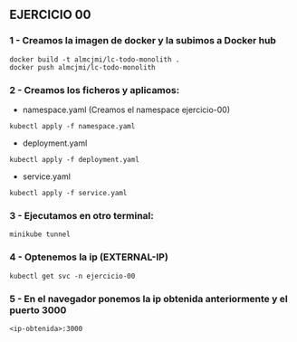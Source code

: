 ## EJERCICIO 00

### 1 - Creamos la imagen de docker y la subimos a Docker hub

```
docker build -t almcjmi/lc-todo-monolith .
docker push almcjmi/lc-todo-monolith
```

### 2 - Creamos los ficheros y aplicamos:

- namespace.yaml (Creamos el namespace ejercicio-00)

```
kubectl apply -f namespace.yaml
```

- deployment.yaml

```
kubectl apply -f deployment.yaml
```

- service.yaml

```
kubectl apply -f service.yaml
```

### 3 - Ejecutamos en otro terminal:

```
minikube tunnel
```

### 4 - Optenemos la ip (EXTERNAL-IP)

```
kubectl get svc -n ejercicio-00
```

### 5 - En el navegador ponemos la ip obtenida anteriormente y el puerto 3000

```
<ip-obtenida>:3000
```
